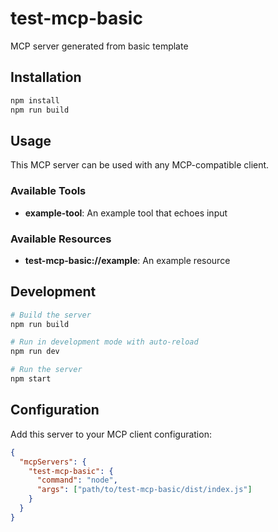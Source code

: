 # test-mcp-basic

MCP server generated from basic template

## Installation

```bash
npm install
npm run build
```

## Usage

This MCP server can be used with any MCP-compatible client.

### Available Tools

- **example-tool**: An example tool that echoes input

### Available Resources

- **test-mcp-basic://example**: An example resource

## Development

```bash
# Build the server
npm run build

# Run in development mode with auto-reload
npm run dev

# Run the server
npm start
```

## Configuration

Add this server to your MCP client configuration:

```json
{
  "mcpServers": {
    "test-mcp-basic": {
      "command": "node",
      "args": ["path/to/test-mcp-basic/dist/index.js"]
    }
  }
}
```